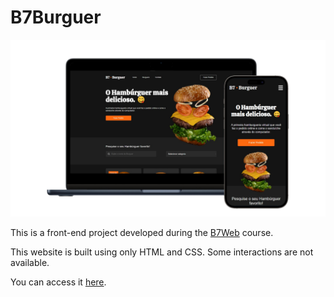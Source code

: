 # B7Burguer

<div align="center">
    <img src="./mockup-b7burger.png"/>
</div>

This is a front-end project developed during the [B7Web](https://b7web.com.br) course.

This website is built using only HTML and CSS. Some interactions are not available.

You can access it [here](https://b7burguer-nixwzy.vercel.app).
